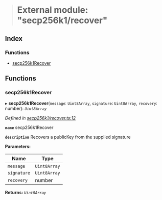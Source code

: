 > # External module: "secp256k1/recover"

## Index

### Functions

* [secp256k1Recover](_secp256k1_recover_.md#secp256k1recover)

## Functions

###  secp256k1Recover

▸ **secp256k1Recover**(`message`: `Uint8Array`, `signature`: `Uint8Array`, `recovery`: number): *`Uint8Array`*

*Defined in [secp256k1/recover.ts:12](https://github.com/polkadot-js/common/blob/884c965/packages/util-crypto/src/secp256k1/recover.ts#L12)*

**`name`** secp256k1Recover

**`description`** Recovers a publicKey from the supplied signature

**Parameters:**

Name | Type |
------ | ------ |
`message` | `Uint8Array` |
`signature` | `Uint8Array` |
`recovery` | number |

**Returns:** *`Uint8Array`*